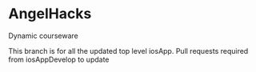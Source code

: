 # AngelHacks
Dynamic courseware

This branch is for all the updated top level iosApp. Pull requests required from iosAppDevelop to update
